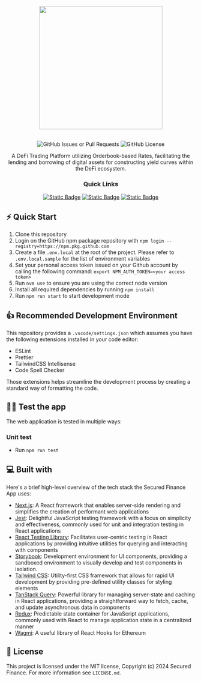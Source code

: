 <div align="center">

<img src="https://assets-global.website-files.com/64083b97a8837a1e7f5a3a33/64083b97a8837a05b25a3a57_logo.svg" width="328" />
<br/><br/>

![GitHub Issues or Pull Requests](https://img.shields.io/github/issues/Secured-Finance/secured-finance-app) ![GitHub License](https://img.shields.io/github/license/Secured-Finance/secured-finance-app)

A DeFi Trading Platform utilizing Orderbook-based Rates, facilitating the lending and borrowing of digital assets for constructing yield curves within the DeFi ecosystem.

### Quick Links
[![Static Badge](https://img.shields.io/badge/Homepage-5162FF?style=for-the-badge)](https://secured.finance)
[![Static Badge](https://img.shields.io/badge/Trading_Platform-white?style=for-the-badge)](https://app.secured.finance)
[![Static Badge](https://img.shields.io/badge/Docs-11CABE?style=for-the-badge)](https://docs.secured.finance/)

</div>

## ⚡️ Quick Start

1. Clone this repository
2. Login on the GitHub npm package repository with `npm login --registry=https://npm.pkg.github.com`
3. Create a file `.env.local` at the root of the project. Please refer to `.env.local.sample` for the list of environment variables
4. Set your personal access token issued on your Github account by calling the following command: `export NPM_AUTH_TOKEN=<your access token>`
5. Run `nvm use` to ensure you are using the correct node version
6. Install all required dependencies by running `npm install`
7. Run `npm run start` to start development mode

## 👍 Recommended Development Environment
This repository provides a `.vscode/settings.json` which assumes you have the following extensions installed in your code editor:
- ESLint
- Prettier
- TailwindCSS Intellisense
- Code Spell Checker

Those extensions helps streamline the development process by creating a standard way of formatting the code.

## 👨‍💻 Test the app
The web application is tested in multiple ways:

### Unit test
- Run `npm run test`

## 💻 Built with

Here's a brief high-level overview of the tech stack the Secured Finance App uses:

- [Next.js](https://nextjs.org/): A React framework that enables server-side rendering and simplifies the creation of performant web applications
- [Jest](https://jestjs.io/): Delightful JavaScript testing framework with a focus on simplicity and effectiveness, commonly used for unit and integration testing in React applications
- [React Testing Library](https://testing-library.com/docs/react-testing-library/intro): Facilitates user-centric testing in React applications by providing intuitive utilities for querying and interacting with components
- [Storybook](https://storybook.js.org/): Development environment for UI components, providing a sandboxed environment to visually develop and test components in isolation.
- [Tailwind CSS](https://tailwindcss.com/): Utility-first CSS framework that allows for rapid UI development by providing pre-defined utility classes for styling elements
- [TanStack Query](https://tanstack.com/query/latest/docs/framework/react/overview): Powerful library for managing server-state and caching in React applications, providing a straightforward way to fetch, cache, and update asynchronous data in components
- [Redux](https://redux.js.org/): Predictable state container for JavaScript applications, commonly used with React to manage application state in a centralized manner
- [Wagmi](https://wagmi.sh/): A useful library of React Hooks for Ethereum

## 🔖️ License

This project is licensed under the MIT license, Copyright (c) 2024 Secured Finance. For more information see `LICENSE.md`.

